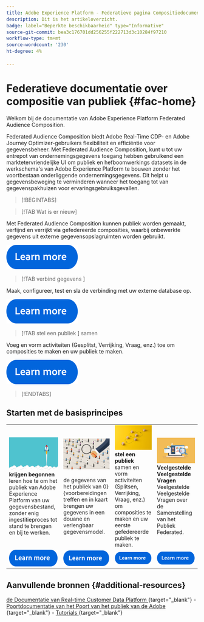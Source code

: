 ```yaml
---
title: Adobe Experience Platform - Federatieve pagina Compositiedocumentatie publiek
description: Dit is het artikeloverzicht.
badge: label="Beperkte beschikbaarheid" type="Informative"
source-git-commit: bea3c176701dd256255f222713d3c10284f97210
workflow-type: tm+mt
source-wordcount: '230'
ht-degree: 4%

---
```



# Federatieve documentatie over compositie van publiek  {#fac-home}

Welkom bij de documentatie van Adobe Experience Platform Federated Audience Composition.

Federated Audience Composition biedt Adobe Real-Time CDP- en Adobe Journey Optimizer-gebruikers flexibiliteit en efficiëntie voor gegevensbeheer. Met Federated Audience Composition, kunt u tot uw entrepot van ondernemingsgegevens toegang hebben gebruikend een marktetervriendelijke UI om publiek en hefboomwerkings datasets in de werkschema&#39;s van Adobe Experience Platform te bouwen zonder het voortbestaan onderliggende ondernemingsgegevens. Dit helpt u gegevensbeweging te verminderen wanneer het toegang tot van gegevenspakhuizen voor ervaringsgebruiksgevallen.

>[!BEGINTABS]

>[!TAB Wat is er nieuw]

Met Federated Audience Composition kunnen publiek worden gemaakt, verfijnd en verrijkt via gefedereerde composities, waarbij onbewerkte gegevens uit externe gegevensopslagruimten worden gebruikt.

[![afbeelding](assets/learn-more-button.svg)](start/release-notes.md)

>[!TAB  verbind gegevens ]

Maak, configureer, test en sla de verbinding met uw externe database op.

[![afbeelding](assets/learn-more-button.svg)](connections/federated-db.md)

>[!TAB  stel een publiek ] samen

Voeg en vorm activiteiten (Gesplitst, Verrijking, Vraag, enz.) toe om composities te maken en uw publiek te maken.

[![afbeelding](assets/learn-more-button.svg)](compositions/gs-compositions.md)

>[!ENDTABS]

## Starten met de basisprincipes

<table style="table-layout:fixed">
  <tr style="border: 0;">
    <td>
    <a href="start/get-started.md"><img src="assets/do-not-localize/start-quick.png"></a>
    <div><strong> krijgen begonnen </strong><br/> leren hoe te om het publiek van Adobe Experience Platform van uw gegevensbestand, zonder enig ingestitieproces tot stand te brengen en bij te werken.
    </div>
    </td>
    <td>
    <a href="data-management/gs-models.md"><img src="assets/do-not-localize/start-profiles.png"></a>
    <div></strong><br/> de gegevens van het publiek van 0} {voorbereidingen treffen en in kaart brengen uw gegevens in een douane en verlengbaar gegevensmodel.<strong>
    </div>
    </td>
    <td>
    <a href="compositions/gs-compositions.md"><img src="assets/do-not-localize/start-journey.jpeg"></a>
    <div><strong> stel een publiek </strong><br/> samen en vorm activiteiten (Splitsen, Verrijking, Vraag, enz.) om composities te maken en uw eerste gefedereerde publiek te maken.
    </div>
    </td>
    <td>
    <a href="start/get-started.md#faq"><img src="assets/do-not-localize/start-faq.png"></a>
    <div><strong> Veelgestelde Veelgestelde Vragen </strong><br/> Veelgestelde Veelgestelde Vragen over de Samenstelling van het Publiek Federated.</div>
    </td>
  </tr>
  <tr style="border: 0;">
    <td><a href="start/get-started.md"><img src="assets/learn-more-button.svg"></a></td>
    <td><a href="data-management/gs-models.md"><img src="assets/learn-more-button.svg"></a></td>
    <td><a href="compositions/gs-compositions.md"><img src="assets/learn-more-button.svg"></a></td>
    <td><a href="start/get-started.md#faq"><img src="assets/learn-more-button.svg"></a></td>
    </tr>
</table>


## Aanvullende bronnen  {#additional-resources}

[ de Documentatie van Real-time Customer Data Platform ](https://experienceleague.adobe.com/en/docs/experience-platform/rtcdp/home) {target="_blank"} - [ Poortdocumentatie van het Poort van het publiek van de Adobe ](https://experienceleague.adobe.com/en/docs/experience-platform/segmentation/ui/audience-dashboard) {target="_blank"} - [ Tutorials ](https://experienceleague.adobe.com/en/docs/platform-learn/tutorials/audiences/introduction-to-audience-portal-and-composition) {target="_blank"}


